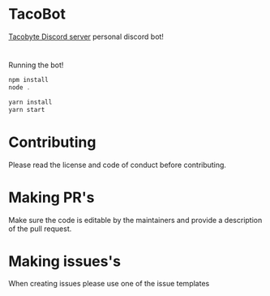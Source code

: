 # TacoBot

[Tacobyte Discord server](https://discord.gg/acPGzacTF5) personal discord bot!

# 
Running the bot!
```javascript
npm install
node .

yarn install
yarn start
```

# Contributing
Please read the license and code of conduct before contributing.

# Making PR's
Make sure the code is editable by the maintainers and provide a description of the pull request.

# Making issues's
When creating issues please use one of the issue templates
